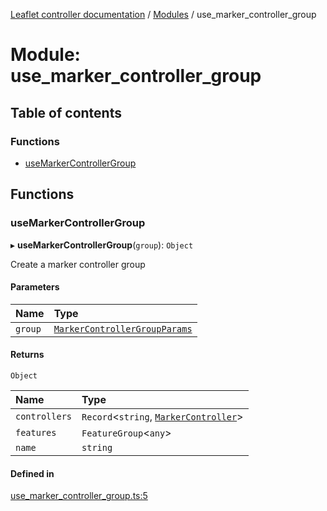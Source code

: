 [Leaflet controller documentation](../README.md) / [Modules](../modules.md) / use\_marker\_controller\_group

# Module: use\_marker\_controller\_group

## Table of contents

### Functions

- [useMarkerControllerGroup](use_marker_controller_group.md#usemarkercontrollergroup)

## Functions

### useMarkerControllerGroup

▸ **useMarkerControllerGroup**(`group`): `Object`

Create a marker controller group

#### Parameters

| Name | Type |
| :------ | :------ |
| `group` | [`MarkerControllerGroupParams`](../interfaces/interfaces.MarkerControllerGroupParams.md) |

#### Returns

`Object`

| Name | Type |
| :------ | :------ |
| `controllers` | `Record`<`string`, [`MarkerController`](../interfaces/interfaces.MarkerController.md)\> |
| `features` | `FeatureGroup`<`any`\> |
| `name` | `string` |

#### Defined in

[use_marker_controller_group.ts:5](https://github.com/synw/leaflet-controller/blob/4e36a5e/src/use_marker_controller_group.ts#L5)
